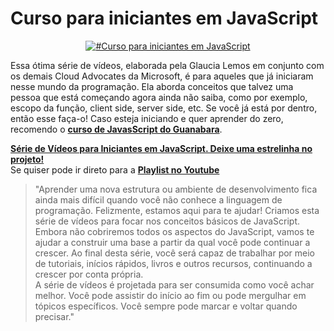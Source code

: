 # Curso para iniciantes em JavaScript

<p align="center">
  <a href= "https://www.youtube.com/playlist?list=PLb2HQ45KP0WsFop0pItGSUYl6baYjKEye"><img alt="#Curso para iniciantes em JavaScript" src="https://camo.githubusercontent.com/5e4e512a9fba4d33300fa431e2c5fb07d476d5f15194bc75dfbf3da545f73e43/68747470733a2f2f63646e2e69636f6e73636f75742e636f6d2f69636f6e2f667265652f706e672d3235362f6a6176617363726970742d323735323134382d323238343936352e706e67" /></a>
</p>

Essa ótima série de vídeos, elaborada pela Glaucia Lemos em conjunto com os demais Cloud Advocates da Microsoft, é para aqueles que já iniciaram nesse mundo da programação. Ela aborda conceitos que talvez uma pessoa que está começando agora ainda não saiba, como por exemplo, escopo da função, client side, server side, etc. Se você já está por dentro, então esse faça-o! Caso esteja iniciando e quer aprender do zero, recomendo o **[curso de JavasScript do Guanabara](https://github.com/danielfreitasce/aprendendo-javascript/tree/main/curso-em-video)**. 

**[Série de Vídeos para Iniciantes em JavaScript. Deixe uma estrelinha no projeto!](https://github.com/glaucia86/js-101-beginners-ms)**  
Se quiser pode ir direto para a **[Playlist no Youtube](https://www.youtube.com/playlist?list=PLb2HQ45KP0WsFop0pItGSUYl6baYjKEye)**

> "Aprender uma nova estrutura ou ambiente de desenvolvimento fica ainda mais difícil quando você não conhece a linguagem de programação. Felizmente, estamos aqui para te ajudar! Criamos esta série de vídeos para focar nos conceitos básicos de JavaScript.  
Embora não cobriremos todos os aspectos do JavaScript, vamos te ajudar a construir uma base a partir da qual você pode continuar a crescer. Ao final desta série, você será capaz de trabalhar por meio de tutoriais, inícios rápidos, livros e outros recursos, continuando a crescer por conta própria.  
A série de vídeos é projetada para ser consumida como você achar melhor. Você pode assistir do início ao fim ou pode mergulhar em tópicos específicos. Você sempre pode marcar e voltar quando precisar."